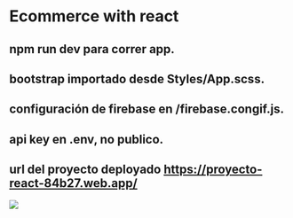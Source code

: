 # Ecommerce with react

## npm run dev para correr  app.
## bootstrap importado desde Styles/App.scss.
## configuración de firebase en /firebase.congif.js.
## api key en .env, no publico.
## url del proyecto deployado https://proyecto-react-84b27.web.app/

![](gif.gif)
